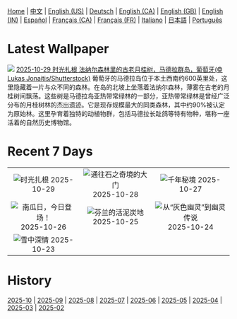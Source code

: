 [Home](../README.md) | [中文](zh-CN.md) | [English (US)](en-US.md) | [Deutsch](de-DE.md) | [English (CA)](en-CA.md) | [English (GB)](en-GB.md) | [English (IN)](en-IN.md) | [Español](es-ES.md) | [Français (CA)](fr-CA.md) | [Français (FR)](fr-FR.md) | [Italiano](it-IT.md) | [日本語](ja-JP.md) | [Português](pt-BR.md)

# Latest Wallpaper
![](https://www.bing.com/th?id=OHR.FanalForest_ZH-CN2203572101_UHD.jpg)
[2025-10-29 时光扎根 法纳尔森林里的古老月桂树，马德拉群岛，葡萄牙(© Lukas Jonaitis/Shutterstock)](https://www.bing.com/th?id=OHR.FanalForest_ZH-CN2203572101_UHD.jpg)
葡萄牙的马德拉岛位于本土西南约600英里处，这里隐藏着一片与众不同的森林。在岛的北坡上坐落着法纳尔森林，薄雾在古老的月桂树间飘荡。这些树是马德拉岛亚热带常绿林的一部分，亚热带常绿林是曾经广泛分布的月桂树林的杰出遗迹。它是现存规模最大的同类森林，其中约90%被认定为原始林。这里孕育着独特的动植物群，包括马德拉长趾鸽等特有物种，堪称一座活着的自然历史博物馆。

# Recent 7 Days
|  |  |  |
|:---:|:---:|:---:|
| ![](https://www.bing.com/th?id=OHR.FanalForest_ZH-CN2203572101_400x240.jpg "时光扎根") 2025-10-29 | ![](https://www.bing.com/th?id=OHR.TepliceRocks_ZH-CN1785316311_400x240.jpg "通往石之奇境的大门") 2025-10-28 | ![](https://www.bing.com/th?id=OHR.AutumnColorY25_ZH-CN1551135398_400x240.jpg "千年秘境") 2025-10-27 |
| ![](https://www.bing.com/th?id=OHR.PumpkinFarm_ZH-CN1232784365_400x240.jpg "南瓜日，今日登场！") 2025-10-26 | ![](https://www.bing.com/th?id=OHR.MartimoaapaFinland_ZH-CN1066271356_400x240.jpg "芬兰的活泥炭地") 2025-10-25 | ![](https://www.bing.com/th?id=OHR.QueenMary_ZH-CN0468294074_400x240.jpg "从“灰色幽灵”到幽灵传说") 2025-10-24 |
| ![](https://www.bing.com/th?id=OHR.SnowLeopard_ZH-CN6644701381_400x240.jpg "雪中深情") 2025-10-23 |  |  |

# History
[2025-10](../archives/wallpaper/zh-CN/w_2025_10.md) | [2025-09](../archives/wallpaper/zh-CN/w_2025_09.md) | [2025-08](../archives/wallpaper/zh-CN/w_2025_08.md) | [2025-07](../archives/wallpaper/zh-CN/w_2025_07.md) | [2025-06](../archives/wallpaper/zh-CN/w_2025_06.md) | [2025-05](../archives/wallpaper/zh-CN/w_2025_05.md) | [2025-04](../archives/wallpaper/zh-CN/w_2025_04.md) | [2025-03](../archives/wallpaper/zh-CN/w_2025_03.md) | [2025-02](../archives/wallpaper/zh-CN/w_2025_02.md)
